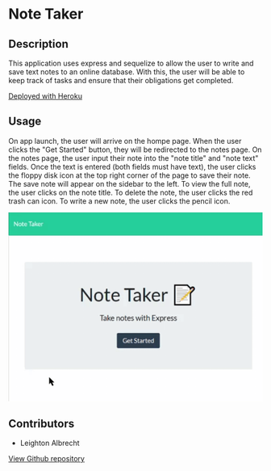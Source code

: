 # Note Taker

## Description

This application uses express and sequelize to allow the user to write and save text notes to an online database. With this, the user will be able to keep track of tasks and ensure that their obligations get completed.

[Deployed with Heroku](https://lba-note-taker.herokuapp.com/)

## Usage

On app launch, the user will arrive on the hompe page. When the user clicks the "Get Started" button, they will be redirected to the notes page. On the notes page, the user input their note into the "note title" and "note text" fields. Once the text is entered (both fields must have text), the user clicks the floppy disk icon at the top right corner of the page to save their note. The save note will appear on the sidebar to the left. To view the full note, the user clicks on the note title. To delete the note, the user clicks the red trash can icon. To write a new note, the user clicks the pencil icon.

![Note Taker Demo](./public/assets/images/demo.gif)

## Contributors

* Leighton Albrecht

[View Github repository](https://github.com/lbalbrecht/lba-note-taker)

